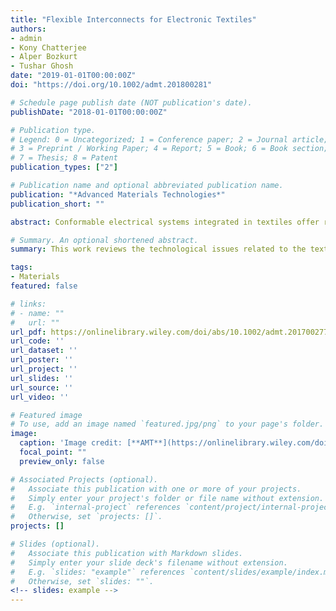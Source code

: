 ```yaml
---
title: "Flexible Interconnects for Electronic Textiles"
authors:
- admin
- Kony Chatterjee
- Alper Bozkurt
- Tushar Ghosh
date: "2019-01-01T00:00:00Z"
doi: "https://doi.org/10.1002/admt.201800281"

# Schedule page publish date (NOT publication's date).
publishDate: "2018-01-01T00:00:00Z"

# Publication type.
# Legend: 0 = Uncategorized; 1 = Conference paper; 2 = Journal article;
# 3 = Preprint / Working Paper; 4 = Report; 5 = Book; 6 = Book section;
# 7 = Thesis; 8 = Patent
publication_types: ["2"]

# Publication name and optional abbreviated publication name.
publication: "*Advanced Materials Technologies*"
publication_short: ""

abstract: Conformable electrical systems integrated in textiles offer revolutionary possibilities. Textiles constitute an obvious choice as a multifunctional electronic platform, since they are worn and used to cover many surfaces around us. The primary focus of the emerging area of electronic textiles (e‐textiles) is on developing transformative technologies to produce flexible, conformable, and large‐area textile‐based electronic systems. One of the main roadblocks to development of e‐textiles is making (fiber‐to‐fiber) interconnects within textiles, with rigid semiconductor‐based circuits and other devices, and efficiently routing these circuits. This problem is compounded by the need for the textile and other materials to withstand the stresses and strains of manufacturing and end‐use. The fundamental challenge of forming these interconnects involves making them flexible, robust, and environmentally stable while ensuring adequate electrical connectivity. From a mechanical standpoint, the transition from soft to hard materials should occur with minimum stress/strain concentration. These challenges, if unaddressed, will remain a barrier to large‐scale development of textile‐based electronic systems. This work reviews the technological issues related to the textile interconnect, providing an overview of flexible interconnects, including relevant materials, electrical and mechanical characterization techniques, ways of forming flexible conductive pathways, and potential research directions and challenges.

# Summary. An optional shortened abstract.
summary: This work reviews the technological issues related to the textile interconnect, providing an overview of flexible interconnects, including relevant materials, electrical and mechanical characterization techniques, ways of forming flexible conductive pathways, and potential research directions and challenges.

tags:
- Materials
featured: false

# links:
# - name: ""
#   url: ""
url_pdf: https://onlinelibrary.wiley.com/doi/abs/10.1002/admt.201700277
url_code: ''
url_dataset: ''
url_poster: ''
url_project: ''
url_slides: ''
url_source: ''
url_video: ''

# Featured image
# To use, add an image named `featured.jpg/png` to your page's folder. 
image:
  caption: 'Image credit: [**AMT**](https://onlinelibrary.wiley.com/doi/abs/10.1002/admt.201700277)'
  focal_point: ""
  preview_only: false

# Associated Projects (optional).
#   Associate this publication with one or more of your projects.
#   Simply enter your project's folder or file name without extension.
#   E.g. `internal-project` references `content/project/internal-project/index.md`.
#   Otherwise, set `projects: []`.
projects: []

# Slides (optional).
#   Associate this publication with Markdown slides.
#   Simply enter your slide deck's filename without extension.
#   E.g. `slides: "example"` references `content/slides/example/index.md`.
#   Otherwise, set `slides: ""`.
<!-- slides: example -->
---
```


<!-- {{% alert note %}}
Click the *Cite* button above to demo the feature to enable visitors to import publication metadata into their reference management software.
{{% /alert %}}

{{% alert note %}}
Click the *Slides* button above to demo Academic's Markdown slides feature.
{{% /alert %}} -->

<!-- Supplementary notes can be added here, including [code and math](https://sourcethemes.com/academic/docs/writing-markdown-latex/). -->
